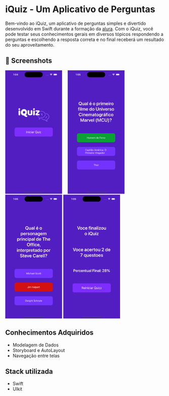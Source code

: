 # iQuiz - Um Aplicativo de Perguntas

Bem-vindo ao iQuiz, um aplicativo de perguntas simples e divertido desenvolvido em Swift durante a formação da [alura](https://cursos.alura.com.br/formacao-domine-linguagem-swift). Com o iQuiz, você pode testar seus conhecimentos gerais em diversos tópicos respondendo a perguntas e escolhendo a resposta correta e no final receberá um resultado do seu aproveitamento.

## :camera_flash: Screenshots
<!-- You can add more screenshots here if you like -->
<img src="https://github.com/ViniciusWessner/iQuizz-app/blob/main/home.png" width="180">&emsp;
<img src="https://github.com/ViniciusWessner/iQuizz-app/blob/main/acerto.png" width="180">&emsp;
<img src="https://github.com/ViniciusWessner/iQuizz-app/blob/main/erro.png" width="180">
<img src="https://github.com/ViniciusWessner/iQuizz-app/blob/main/result.png" width="180">

## Conhecimentos Adquiridos

- Modelagem de Dados
- Storyboard e AutoLayout
- Navegação entre telas

## Stack utilizada

- Swift
- UIkit

